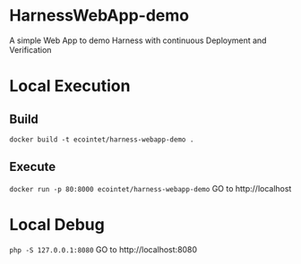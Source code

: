 # HarnessWebApp-demo
 A simple Web App to demo Harness with continuous Deployment and Verification


# Local Execution
## Build
`docker build -t ecointet/harness-webapp-demo .`
## Execute
`docker run -p 80:8000 ecointet/harness-webapp-demo`
GO to http://localhost

# Local Debug
`php -S 127.0.0.1:8080`
GO to http://localhost:8080